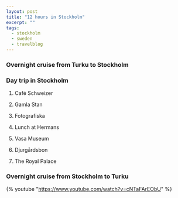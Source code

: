```yaml
---
layout: post
title: "12 hours in Stockholm"
excerpt: ""
tags: 
  - stockholm
  - sweden
  - travelblog
---
```


### Overnight cruise from Turku to Stockholm


### Day trip in Stockholm

1. Café Schweizer

2. Gamla Stan

3. Fotografiska

4. Lunch at Hermans

5. Vasa Museum

6. Djurgårdsbon

7. The Royal Palace


### Overnight cruise from Stockholm to Turku


{% youtube "https://www.youtube.com/watch?v=cNTaFArEObU" %}

